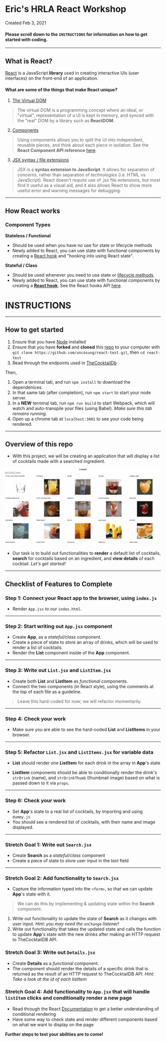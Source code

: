 # Eric's HRLA React Workshop
Created Feb 3, 2021

#### Please scroll down to the `INSTRUCTIONS` for information on how to get started with coding.

----
## What is React?
[React](https://reactjs.org/docs/hello-world.html) is a JavaScript **library** used in creating interactive UIs (user interfaces) on the front-end of an application.


#### What are some of the things that make React unique?

1) [The Virtual DOM](https://reactjs.org/docs/faq-internals.html)
>The virtual DOM is a programming concept where an ideal, or "virtual", representation of a UI is kept in memory, and synced with the "real" DOM by a library such as **ReactDOM**.

2) [Components](https://reactjs.org/docs/components-and-props.html)
>Using components allows you to split the UI into independent, reusable pieces, and think about each piece in isolation. See the **React Component API reference** [here](https://reactjs.org/docs/react-component.html).

3) [JSX syntax / file extensions](https://reactjs.org/docs/introducing-jsx.html)
> JSX is a **syntax extension to JavaScript**. It allows for separation of *concerns*, rather than separation of *technologies* (i.e. HTML vs. JavaScript). React doesn't *require* use of .jsx file extensions, but most find it useful as a visual aid, and it also allows React to show more useful error and warning messages for debugging.

----
## How React works

### Component Types
**Stateless / Functional**

* Should be used when you have no use for state or lifecycle methods
* Newly added to React, you can use state with functional components by creating a [React hook](https://reactjs.org/docs/hooks-overview.html) and "hooking into using React state".

**Stateful / Class**

* Should be used whenever you need to use state or [lifecycle methods](https://reactjs.org/docs/state-and-lifecycle.html).
* Newly added to React, you can use state with functional components by creating a [**React hook**](https://reactjs.org/docs/hooks-overview.html). See the React hooks API [here](https://reactjs.org/docs/hooks-reference.html).


# INSTRUCTIONS

----
## How to get started
1. Ensure that you have [Node](https://nodejs.org/en/) installed
2. Ensure that you have **forked** and **cloned** this [repo](https://github.com/uncosung/react-test) to your computer with `git clone https://github.com/uncosung/react-test.git`, then `cd react-test`
3. Read through the endpoints used in [TheCocktailDb](https://www.thecocktaildb.com/api.php)

Then,

1. Open a terminal tab, and run `npm install` to download the dependenices.
2. In that same tab (after completion), run `npm start` to start your node server.
3. In a **NEW** terminal tab, run `npm run build` to start Webpack, which will watch and auto-transpile your files (using Babel). *Make sure this tab remains running*.
4. Open up a chrome tab at `localhost:3001` to see your code being rendered.

----
## Overview of this repo

* With this project, we will be creating an application that will display a list of cocktails made with a searched ingredient.

![](cocktail.gif)

* Our task is to build out functionalities to **render** a default list of cocktails, **search** for cocktails based on an ingredient, and **view details** of each cocktail. *Let's get started!*

----
## Checklist of Features to Complete

### Step 1: Connect your React app to the browser, using `index.js`

* Render `App.jsx` to our `index.html`.

----
### Step 2: Start writing out `App.jsx` component

* Create **App**, as a *stateful/class* component.
* Create a piece of state to store an array of drinks, which will be used to render a list of cocktails.
* Render the **List** component inside of the **App** component.

----
### Step 3: Write out `List.jsx` and `ListItem.jsx`

* Create both **List** and **ListItem** as *functional* components.
* Connect the two components (in React style), using the comments at the top of each file as a guideline.

> Leave this hard-coded for now; we will refactor momentarily.

----
### Step 4: Check your work

* Make sure you are able to see the hard-coded **List** and **ListItems** in your browser.

----
### Step 5: Refactor `List.jsx` and `ListItems.jsx` for variable data

*  **List** should render one **ListItem** for each drink in the array in **App**'s state

* **ListItem** components should be able to conditionally render the drink's `strDrink` (name), and `strDrinkThumb` (thumbnail image) based on what is passed down to it via `props`.

----
### Step 6: Check your work

* Set **App**'s state to a real list of cocktails, by importing and using `dummy.js`
* You should see a rendered list of cocktails, with their name and image displayed.

----
### Stretch Goal 1: Write out `Search.jsx`

* Create **Search** as a *stateful/class* component
* Create a piece of state to store user input in the text field

----
### Stretch Goal 2: Add functionality to `Search.jsx`

* Capture the information typed into the `<form>`, so that we can update **App**'s state with it.

>We can do this by implementing & updating state within the **Search** component.

1) Write out functionality to update the state of **Search** as it changes with user input. *Hint: you may need the `onChange` listener!*
2) Write out functionality that takes the updated state and calls the function to update **App**'s state with the new drinks after making an HTTP request to TheCocktailDB API.

### Stretch Goal 3: Write out `Details.jsx`

* Create **Details** as a *functional* component.
* The component should render the details of a specific drink that is returned as the result of an HTTP request to TheCocktailDB API. *Hint: Take a look at the id of each listItem*

### Stretch Goal 4: Add functionality to `App.jsx` that will handle `listItem` clicks and conditionally render a new page
* Read through the React [Documentation](https://reactjs.org/docs/conditional-rendering.html) to get a better understanding of conditional rendering
* Have some way to check state and render different components based on what we want to display on the page

**Further steps to test your abilities are to come!**